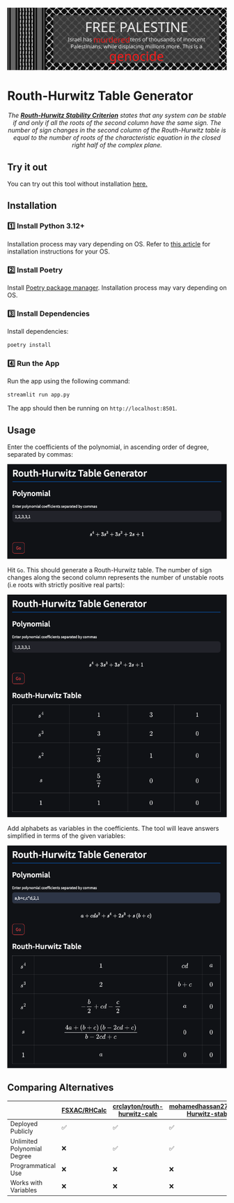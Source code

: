 [![Free Palestine](https://github.com/alvii147/hinds-banner/blob/main/github/free-palestine-graphite.svg)](https://www.pcrf.net/)

# Routh-Hurwitz Table Generator

<p align="center">
    <i>The <strong><a href="https://en.wikipedia.org/wiki/Routh%E2%80%93Hurwitz_stability_criterion">Routh-Hurwitz Stability Criterion</a></strong> states that any system can be stable if and only if all the roots of the second column have the same sign. The number of sign changes in the second column of the Routh-Hurwitz table is equal to the number of roots of the characteristic equation in the closed right half of the complex plane.</i>
</p>

## Try it out

You can try out this tool without installation [here.](https://routhhurwitz.streamlit.app/)

## Installation

### :one: Install Python 3.12+

Installation process may vary depending on OS. Refer to [this article](https://realpython.com/installing-python/) for installation instructions for your OS.

### :two: Install Poetry

Install [Poetry package manager](https://python-poetry.org/). Installation process may vary depending on OS.

### :three: Install Dependencies

Install dependencies:

```bash
poetry install
```

### :four: Run the App

Run the app using the following command:

```bash
streamlit run app.py
```

The app should then be running on `http://localhost:8501`.

## Usage

Enter the coefficients of the polynomial, in ascending order of degree, separated by commas:

![Polynomial](img/polynomial.png)

Hit `Go`. This should generate a Routh-Hurwitz table. The number of sign changes along the second column represents the number of unstable roots (i.e roots with strictly positive real parts):

![Routh Hurwitz Table](img/table.png)

Add alphabets as variables in the coefficients. The tool will leave answers simplified in terms of the given variables:

![Routh Hurwitz Table with Variables](img/table_with_variables.png)

## Comparing Alternatives

&nbsp; | [FSXAC/RHCalc](https://github.com/FSXAC/RHCalc) | [crclayton/routh-hurwitz-calc](https://github.com/crclayton/routh-hurwitz-calc) | [mohamedhassan279/Routh-Hurwitz-stability](https://github.com/mohamedhassan279/Routh-Hurwitz-stability) | [alvii147/RouthHurwitz](https://github.com/alvii147/RouthHurwitz)
--- | --- | --- | --- | ---
Deployed Publicly | :white_check_mark: | :white_check_mark: | :white_check_mark: | :white_check_mark:
Unlimited Polynomial Degree | :x: | :white_check_mark: | :white_check_mark: | :white_check_mark:
Programmatical Use | :x: | :x: | :x: | :white_check_mark:
Works with Variables | :x: | :x: | :x: | :white_check_mark:
